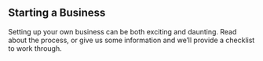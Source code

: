 ## Starting a Business

Setting up your own business can be both exciting and daunting. Read about the process, or give us some information and we’ll provide a checklist to work through.
